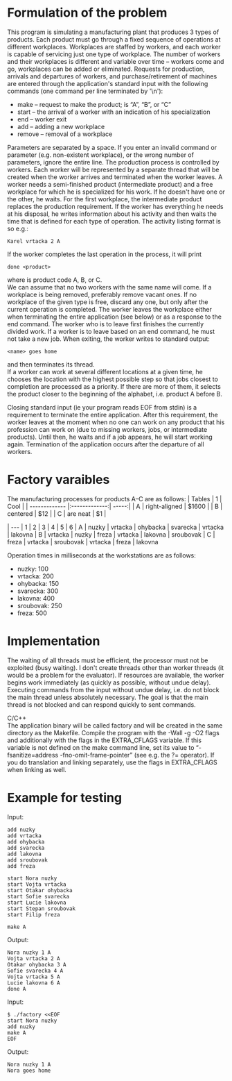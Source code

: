 
# Formulation of the problem 

This program is simulating a manufacturing plant that produces 3 types of products. Each product must go through a fixed sequence of operations at different workplaces. 
Workplaces are staffed by workers, and each worker is capable of servicing just one type of workplace. The number of workers and their workplaces is different and variable 
over time – workers come and go, workplaces can be added or eliminated. Requests for production, arrivals and departures of workers, and purchase/retirement of machines 
are entered through the application's standard input with the following commands (one command per line terminated by '\n'):<br />

- make <product> – request to make the product; <product> is “A”, “B”, or “C”
- start <name> <workplace> – the arrival of a worker with an indication of his specialization
- end <name> – worker exit
- add <workplace> – adding a new workplace
- remove <workplace> – removal of a workplace

Parameters are separated by a space. If you enter an invalid command or parameter (e.g. non-existent workplace), or the wrong number of parameters, ignore the entire line.
The production process is controlled by workers. Each worker will be represented by a separate thread that will be created when the worker arrives and terminated when the worker leaves.
A worker needs a semi-finished product (intermediate product) and a free workplace for which he is specialized for his work. If he doesn't have one or the other, he waits. 
For the first workplace, the intermediate product replaces the production requirement. If the worker has everything he needs at his disposal, he writes information about his 
activity and then waits the time that is defined for each type of operation. The activity listing format is <name> <job> <step> <product> so e.g.: <br />
```
Karel vrtacka 2 A
```
If the worker completes the last operation in the process, it will print
```
done <product>
```
where <product> is product code A, B, or C.<br />
We can assume that no two workers with the same name will come. If a workplace is being removed, preferably remove vacant ones. If no workplace of the given type is free, discard any one, but only after the current operation is completed.
The worker leaves the workplace either when terminating the entire application (see below) or as a response to the end command. The worker who is to leave first finishes the currently divided work. If a worker is to leave based on an end 
command, he must not take a new job. When exiting, the worker writes to standard output:<br />
```
<name> goes home
```
and then terminates its thread.<br />
If a worker can work at several different locations at a given time, he chooses the location with the highest possible step so that jobs closest to completion are processed as a priority. 
If there are more of them, it selects the product closer to the beginning of the alphabet, i.e. product A before B.

Closing standard input (ie your program reads EOF from stdin) is a requirement to terminate the entire application. After this requirement, the worker leaves at the moment when no one can 
work on any product that his profession can work on (due to missing workers, jobs, or intermediate products). Until then, he waits and if a job appears, he will start working again. 
Termination of the application occurs after the departure of all workers.


# Factory varaibles

The manufacturing processes for products A–C are as follows:
| Tables        | 1          | Cool  |
| ------------- |:-------------:| -----:|
| A     | right-aligned | $1600 |
| B     | centered      |   $12 |
| C     | are neat      |    $1 |

| --- | 1 | 2 | 3 | 4 | 5 | 6
| A | nuzky |	vrtacka |	ohybacka |	svarecka |	vrtacka |	lakovna
| B | vrtacka |	nuzky |	freza |	vrtacka |	lakovna |	sroubovak
| C | freza |	vrtacka |	sroubovak |	vrtacka |	freza |	lakovna

Operation times in milliseconds at the workstations are as follows:<br />
* nuzky: 100
* vrtacka: 200
* ohybacka: 150
* svarecka: 300
* lakovna: 400
* sroubovak: 250
* freza: 500

# Implementation 

The waiting of all threads must be efficient, the processor must not be exploited (busy waiting).
I don't create threads other than worker threads (it would be a problem for the evaluator).
If resources are available, the worker begins work immediately (as quickly as possible, without undue delay).
Executing commands from the input without undue delay, i.e. do not block the main thread unless absolutely necessary. The goal is that the main thread is not blocked and can respond quickly to sent commands.<br />

C/C++<br />
The application binary will be called factory and will be created in the same directory as the Makefile.
Compile the program with the -Wall -g -O2 flags and additionally with the flags in the EXTRA_CFLAGS variable. If this variable is not defined on the make command line, set its value to “-fsanitize=address -fno-omit-frame-pointer” 
(see e.g. the ?= operator). If you do translation and linking separately, use the flags in EXTRA_CFLAGS when linking as well.

# Example for testing 

Input:
```
add nuzky
add vrtacka
add ohybacka
add svarecka
add lakovna
add sroubovak
add freza

start Nora nuzky
start Vojta vrtacka
start Otakar ohybacka
start Sofie svarecka
start Lucie lakovna
start Stepan sroubovak
start Filip freza

make A
```
Output:
```
Nora nuzky 1 A
Vojta vrtacka 2 A
Otakar ohybacka 3 A
Sofie svarecka 4 A
Vojta vrtacka 5 A
Lucie lakovna 6 A
done A
```
Input:
```
$ ./factory <<EOF
start Nora nuzky
add nuzky
make A
EOF
```
Output:
```
Nora nuzky 1 A
Nora goes home
```
